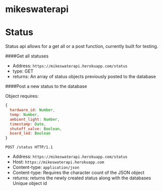 # mikeswaterapi

Status
======
Status api allows for a get all or a post function, currently built for testing.

####Get all statuses
* Address:  `https://mikeswaterapi.herokuapp.com/status`
* type:     GET
* returns:  An array of status objects previously posted to the database

####Post a new status to the database

Object requires:
```javascript
{
  hardware_id: Number,
  temp: Number,
  ambient_light: Number,
  timestamp: Date,
  shutoff_valve: Boolean,
  board_led: Boolean
}
```
`POST /status HTTP/1.1`
* Address:  `https://mikeswaterapi.herokuapp.com/status`
* Host: `https://mikeswaterapi.herokuapp.com`
* Content-type: `application/json`
* Content-type: Requires the character count of the JSON object
* returns:  returns the newly created status along with the databases Unique object id
